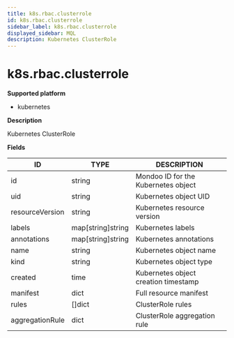 ```yaml
---
title: k8s.rbac.clusterrole
id: k8s.rbac.clusterrole
sidebar_label: k8s.rbac.clusterrole
displayed_sidebar: MQL
description: Kubernetes ClusterRole
---
```


# k8s.rbac.clusterrole

**Supported platform**

- kubernetes

**Description**

Kubernetes ClusterRole

**Fields**

| ID              | TYPE              | DESCRIPTION                          |
| --------------- | ----------------- | ------------------------------------ |
| id              | string            | Mondoo ID for the Kubernetes object  |
| uid             | string            | Kubernetes object UID                |
| resourceVersion | string            | Kubernetes resource version          |
| labels          | map[string]string | Kubernetes labels                    |
| annotations     | map[string]string | Kubernetes annotations               |
| name            | string            | Kubernetes object name               |
| kind            | string            | Kubernetes object type               |
| created         | time              | Kubernetes object creation timestamp |
| manifest        | dict              | Full resource manifest               |
| rules           | &#91;&#93;dict    | ClusterRole rules                    |
| aggregationRule | dict              | ClusterRole aggregation rule         |
